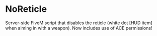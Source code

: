 # NoReticle
Server-side FiveM script that disables the reticle (white dot [HUD item] when aiming in with a weapon). Now includes use of ACE permissions!

